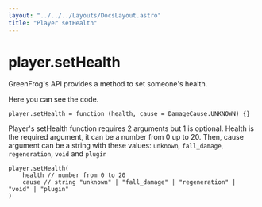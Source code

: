 ```yaml
---
layout: "../../../Layouts/DocsLayout.astro"
title: "Player setHealth"
---
```


# player.setHealth

GreenFrog's API provides a method to set someone's health.

Here you can see the code.

```
player.setHealth = function (health, cause = DamageCause.UNKNOWN) {}
```

Player's setHealth function requires 2 arguments but 1 is optional. Health is the required argument, it can be a number from 0 up to 20. Then, cause argument can be a string with these values: `unknown`, `fall_damage`, `regeneration`, `void` and `plugin`

```
player.setHealth(
    health // number from 0 to 20
    cause // string "unknown" | "fall_damage" | "regeneration" | "void" | "plugin"
)
```